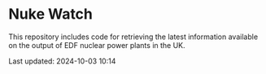 # Nuke Watch

This repository includes code for retrieving the latest information available on the output of EDF nuclear power plants in the UK.

Last updated: 2024-10-03 10:14